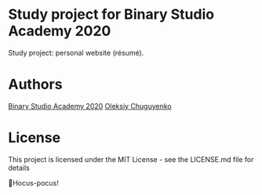 # Study project for Binary Studio Academy 2020
Study project: personal website (résumé).

# Authors
[Binary Studio Academy 2020](https://www.binary-studio.com)
[Oleksiy Chuguyenko](https://github.com/AleksGF/)

# License
This project is licensed under the MIT License - see the LICENSE.md file for details

🧙Hocus-pocus!